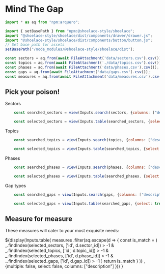 # Mind The Gap

<link rel="stylesheet" href="assets/shoelace-light.css">

<script defer src="assets/fontawesome/fontawesome.js"></script>
<script defer src="assets/fontawesome/solid.js"></script>


```js   
import * as aq from "npm:arquero";

import { setBasePath } from "npm:@shoelace-style/shoelace";
import "@shoelace-style/shoelace/dist/components/drawer/drawer.js";
import "@shoelace-style/shoelace/dist/components/button/button.js";
// Set base path for assets
setBasePath("/node_modules/@shoelace-style/shoelace/dist");
```

```js
const sectors = aq.from(await FileAttachment('data/sectors.csv').csv());
const topics = aq.from(await FileAttachment('./data/topics.csv').csv());    
const phases = aq.from(await FileAttachment('data/phases.csv').csv());
const gaps = aq.from(await FileAttachment('data/gaps.csv').csv());
const measures = aq.from(await FileAttachment('data/measures.csv').csv());
```

## Pick your poison!

<div class="grid grid-cols-2" style="grid-auto-rows: auto;">

<sl-details class="">
  <div slot="summary"><i class="fa fa-filter mr-3"></i> Sectors</div>


```js
    const searched_sectors = view(Inputs.search(sectors, {columns: ["description"]}))
```
```js
    const selected_sectors = view(Inputs.table(searched_sectors, {select: true}))
```



</sl-details>

<sl-details class="">
  <div slot="summary"><i class="fa fa-filter mr-3"></i> Topics</div>

```js
    const searched_topics = view(Inputs.search(topics, {columns: ["description"]}))
```
```js
    const selected_topics = view(Inputs.table(searched_topics, {select: true}))
```

</sl-details>

<sl-details class="">
  <div slot="summary"><i class="fa fa-filter mr-3"></i> Phases</div>

```js
    const searched_phases = view(Inputs.search(phases, {columns: ["description"]}))
```
```js
    const selected_phases = view(Inputs.table(searched_phases, {select: true}))
```
</sl-details>


<sl-details class="">
  <div slot="summary"><i class="fa fa-filter mr-3"></i> Gap types</div>

```js
    const searched_gaps = view(Inputs.search(gaps, {columns: ["description"]}))
```
```js
    const selected_gaps = view(Inputs.table(searched_gaps, {select: true}))
```

</sl-details>

</div>

## Measure for measure



These measures will cater to your most exquisite needs:



${display(Inputs.table(
    measures
        .filter(aq.escape(d => {
            const is_match = (   
            _.findIndex(selected_sectors, ['id', d.sector_id]) > -1 &
            _.findIndex(selected_topics, ['id', d.topic_id]) > -1 &
            _.findIndex(selected_phases, ['id', d.phase_id]) > -1 &
            _.findIndex(selected_gaps, ['id', d.gap_id]) > -1
            )
            return is_match
        }
        ))
    , {multiple: false, select: false, columns: ["description"] }))
    }
